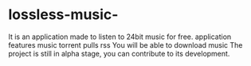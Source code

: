 # lossless-music-
It is an application made to listen to 24bit music for free. 
application features 
music torrent pulls rss 
You will be able to download music
The project is still in alpha stage, you can contribute to its development. 
